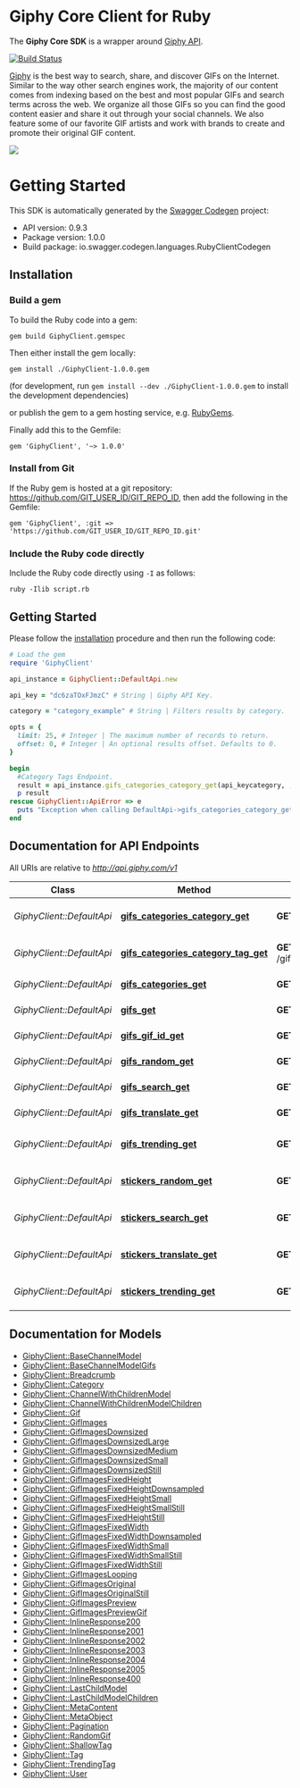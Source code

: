 # Giphy Core Client for Ruby

The **Giphy Core SDK** is a wrapper around [Giphy API](https://github.com/Giphy/GiphyAPI).

[![Build Status](https://travis-ci.com/Giphy/giphy-ruby-client.svg?token=ytpQbMSuy8sydsqZwbwp&branch=master)](https://travis-ci.com/Giphy/giphy-ruby-client)

[Giphy](https://www.giphy.com) is the best way to search, share, and discover GIFs on the Internet. Similar to the way other search engines work, the majority of our content comes from indexing based on the best and most popular GIFs and search terms across the web. We organize all those GIFs so you can find the good content easier and share it out through your social channels. We also feature some of our favorite GIF artists and work with brands to create and promote their original GIF content.

[![](https://media.giphy.com/media/5xaOcLOqNmWHaLeB14I/giphy.gif)]()

# Getting Started

This SDK is automatically generated by the [Swagger Codegen](https://github.com/swagger-api/swagger-codegen) project:

- API version: 0.9.3
- Package version: 1.0.0
- Build package: io.swagger.codegen.languages.RubyClientCodegen

## Installation

### Build a gem

To build the Ruby code into a gem:

```shell
gem build GiphyClient.gemspec
```

Then either install the gem locally:

```shell
gem install ./GiphyClient-1.0.0.gem
```
(for development, run `gem install --dev ./GiphyClient-1.0.0.gem` to install the development dependencies)

or publish the gem to a gem hosting service, e.g. [RubyGems](https://rubygems.org/).

Finally add this to the Gemfile:

    gem 'GiphyClient', '~> 1.0.0'

### Install from Git

If the Ruby gem is hosted at a git repository: https://github.com/GIT_USER_ID/GIT_REPO_ID, then add the following in the Gemfile:

    gem 'GiphyClient', :git => 'https://github.com/GIT_USER_ID/GIT_REPO_ID.git'

### Include the Ruby code directly

Include the Ruby code directly using `-I` as follows:

```shell
ruby -Ilib script.rb
```

## Getting Started

Please follow the [installation](#installation) procedure and then run the following code:
```ruby
# Load the gem
require 'GiphyClient'

api_instance = GiphyClient::DefaultApi.new

api_key = "dc6zaTOxFJmzC" # String | Giphy API Key.

category = "category_example" # String | Filters results by category.

opts = { 
  limit: 25, # Integer | The maximum number of records to return.
  offset: 0, # Integer | An optional results offset. Defaults to 0.
}

begin
  #Category Tags Endpoint.
  result = api_instance.gifs_categories_category_get(api_keycategory, , opts)
  p result
rescue GiphyClient::ApiError => e
  puts "Exception when calling DefaultApi->gifs_categories_category_get: #{e}"
end

```

## Documentation for API Endpoints

All URIs are relative to *http://api.giphy.com/v1*

Class | Method | HTTP request | Description
------------ | ------------- | ------------- | -------------
*GiphyClient::DefaultApi* | [**gifs_categories_category_get**](docs/DefaultApi.md#gifs_categories_category_get) | **GET** /gifs/categories/{category} | Category Tags Endpoint.
*GiphyClient::DefaultApi* | [**gifs_categories_category_tag_get**](docs/DefaultApi.md#gifs_categories_category_tag_get) | **GET** /gifs/categories/{category}/{tag} | Tagged Gifs Endpoint.
*GiphyClient::DefaultApi* | [**gifs_categories_get**](docs/DefaultApi.md#gifs_categories_get) | **GET** /gifs/categories | Categories Endpoint.
*GiphyClient::DefaultApi* | [**gifs_get**](docs/DefaultApi.md#gifs_get) | **GET** /gifs | Get GIFs by ID Endpoint
*GiphyClient::DefaultApi* | [**gifs_gif_id_get**](docs/DefaultApi.md#gifs_gif_id_get) | **GET** /gifs/{gif_id} | Get GIF by ID Endpoint
*GiphyClient::DefaultApi* | [**gifs_random_get**](docs/DefaultApi.md#gifs_random_get) | **GET** /gifs/random | Random Endpoint
*GiphyClient::DefaultApi* | [**gifs_search_get**](docs/DefaultApi.md#gifs_search_get) | **GET** /gifs/search | Search Endpoint
*GiphyClient::DefaultApi* | [**gifs_translate_get**](docs/DefaultApi.md#gifs_translate_get) | **GET** /gifs/translate | Translate Endpoint
*GiphyClient::DefaultApi* | [**gifs_trending_get**](docs/DefaultApi.md#gifs_trending_get) | **GET** /gifs/trending | Trending GIFs Endpoint
*GiphyClient::DefaultApi* | [**stickers_random_get**](docs/DefaultApi.md#stickers_random_get) | **GET** /stickers/random | Random Sticker Endpoint
*GiphyClient::DefaultApi* | [**stickers_search_get**](docs/DefaultApi.md#stickers_search_get) | **GET** /stickers/search | Sticker Search Endpoint
*GiphyClient::DefaultApi* | [**stickers_translate_get**](docs/DefaultApi.md#stickers_translate_get) | **GET** /stickers/translate | Sticker Translate Endpoint
*GiphyClient::DefaultApi* | [**stickers_trending_get**](docs/DefaultApi.md#stickers_trending_get) | **GET** /stickers/trending | Trending Stickers Endpoint


## Documentation for Models

 - [GiphyClient::BaseChannelModel](docs/BaseChannelModel.md)
 - [GiphyClient::BaseChannelModelGifs](docs/BaseChannelModelGifs.md)
 - [GiphyClient::Breadcrumb](docs/Breadcrumb.md)
 - [GiphyClient::Category](docs/Category.md)
 - [GiphyClient::ChannelWithChildrenModel](docs/ChannelWithChildrenModel.md)
 - [GiphyClient::ChannelWithChildrenModelChildren](docs/ChannelWithChildrenModelChildren.md)
 - [GiphyClient::Gif](docs/Gif.md)
 - [GiphyClient::GifImages](docs/GifImages.md)
 - [GiphyClient::GifImagesDownsized](docs/GifImagesDownsized.md)
 - [GiphyClient::GifImagesDownsizedLarge](docs/GifImagesDownsizedLarge.md)
 - [GiphyClient::GifImagesDownsizedMedium](docs/GifImagesDownsizedMedium.md)
 - [GiphyClient::GifImagesDownsizedSmall](docs/GifImagesDownsizedSmall.md)
 - [GiphyClient::GifImagesDownsizedStill](docs/GifImagesDownsizedStill.md)
 - [GiphyClient::GifImagesFixedHeight](docs/GifImagesFixedHeight.md)
 - [GiphyClient::GifImagesFixedHeightDownsampled](docs/GifImagesFixedHeightDownsampled.md)
 - [GiphyClient::GifImagesFixedHeightSmall](docs/GifImagesFixedHeightSmall.md)
 - [GiphyClient::GifImagesFixedHeightSmallStill](docs/GifImagesFixedHeightSmallStill.md)
 - [GiphyClient::GifImagesFixedHeightStill](docs/GifImagesFixedHeightStill.md)
 - [GiphyClient::GifImagesFixedWidth](docs/GifImagesFixedWidth.md)
 - [GiphyClient::GifImagesFixedWidthDownsampled](docs/GifImagesFixedWidthDownsampled.md)
 - [GiphyClient::GifImagesFixedWidthSmall](docs/GifImagesFixedWidthSmall.md)
 - [GiphyClient::GifImagesFixedWidthSmallStill](docs/GifImagesFixedWidthSmallStill.md)
 - [GiphyClient::GifImagesFixedWidthStill](docs/GifImagesFixedWidthStill.md)
 - [GiphyClient::GifImagesLooping](docs/GifImagesLooping.md)
 - [GiphyClient::GifImagesOriginal](docs/GifImagesOriginal.md)
 - [GiphyClient::GifImagesOriginalStill](docs/GifImagesOriginalStill.md)
 - [GiphyClient::GifImagesPreview](docs/GifImagesPreview.md)
 - [GiphyClient::GifImagesPreviewGif](docs/GifImagesPreviewGif.md)
 - [GiphyClient::InlineResponse200](docs/InlineResponse200.md)
 - [GiphyClient::InlineResponse2001](docs/InlineResponse2001.md)
 - [GiphyClient::InlineResponse2002](docs/InlineResponse2002.md)
 - [GiphyClient::InlineResponse2003](docs/InlineResponse2003.md)
 - [GiphyClient::InlineResponse2004](docs/InlineResponse2004.md)
 - [GiphyClient::InlineResponse2005](docs/InlineResponse2005.md)
 - [GiphyClient::InlineResponse400](docs/InlineResponse400.md)
 - [GiphyClient::LastChildModel](docs/LastChildModel.md)
 - [GiphyClient::LastChildModelChildren](docs/LastChildModelChildren.md)
 - [GiphyClient::MetaContent](docs/MetaContent.md)
 - [GiphyClient::MetaObject](docs/MetaObject.md)
 - [GiphyClient::Pagination](docs/Pagination.md)
 - [GiphyClient::RandomGif](docs/RandomGif.md)
 - [GiphyClient::ShallowTag](docs/ShallowTag.md)
 - [GiphyClient::Tag](docs/Tag.md)
 - [GiphyClient::TrendingTag](docs/TrendingTag.md)
 - [GiphyClient::User](docs/User.md)

